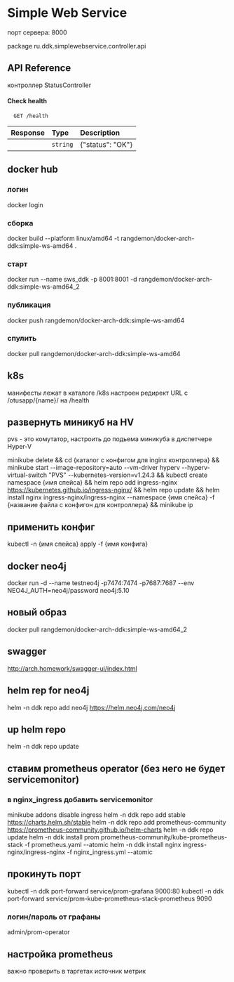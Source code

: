 
# Simple Web Service

порт сервера: 8000

package ru.ddk.simplewebservice.controller.api

## API Reference

контроллер StatusController
#### Check health

```http
  GET /health
```

| Response | Type     | Description                |
| :-------- | :------- | :------------------------- |
|  | `string` | {"status": "OK"} |


## docker hub
### логин
docker login
### сборка
docker build --platform linux/amd64 -t rangdemon/docker-arch-ddk:simple-ws-amd64 .
### старт
docker run --name sws_ddk -p 8001:8001 -d rangdemon/docker-arch-ddk:simple-ws-amd64_2
### публикация
docker push rangdemon/docker-arch-ddk:simple-ws-amd64
### спулить
docker pull rangdemon/docker-arch-ddk:simple-ws-amd64

## k8s
манифесты лежат в каталоге /k8s
настроен редирект URL с /otusapp/{name}/ на /health

## развернуть миникуб на HV
pvs - это комутатор, настроить до подьема миникуба в диспетчере Hyper-V

minikube delete && cd {каталог с конфигом для inginx контроллера} 
&& minikube start --image-repository=auto --vm-driver hyperv --hyperv-virtual-switch "PVS" --kubernetes-version=v1.24.3 
&& kubectl create namespace {имя спейса} 
&& helm repo add ingress-nginx https://kubernetes.github.io/ingress-nginx/ 
&& helm repo update && helm install nginx ingress-nginx/ingress-nginx --namespace {имя спейса} -f {название файла с конфигон для контроллера} 
&& minikube ip

## применить конфиг
kubectl -n {имя спейса} apply -f {имя конфига} 

## docker neo4j
docker run -d --name testneo4j -p7474:7474 -p7687:7687 --env NEO4J_AUTH=neo4j/password neo4j:5.10

## новый образ
docker pull rangdemon/docker-arch-ddk:simple-ws-amd64_2

## swagger
http://arch.homework/swagger-ui/index.html

## helm rep for neo4j
helm -n ddk repo add neo4j https://helm.neo4j.com/neo4j

## up helm repo
helm -n ddk repo update

## ставим prometheus operator (без него не будет servicemonitor)
### в nginx_ingress добавить servicemonitor
minikube addons disable ingress
helm -n ddk repo add stable https://charts.helm.sh/stable
helm -n ddk repo add prometheus-community https://prometheus-community.github.io/helm-charts
helm -n ddk repo update
helm -n ddk install prom prometheus-community/kube-prometheus-stack -f prometheus.yaml --atomic
helm -n ddk install nginx ingress-nginx/ingress-nginx -f nginx_ingress.yml --atomic

## прокинуть порт
kubectl -n ddk port-forward service/prom-grafana 9000:80
kubectl -n ddk port-forward service/prom-kube-prometheus-stack-prometheus 9090
### логин/пароль от графаны
admin/prom-operator
## настройка prometheus
важно проверить в таргетах источник метрик
 